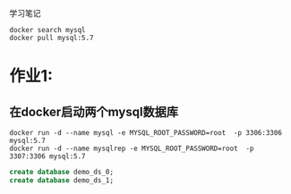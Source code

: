 学习笔记
```shell
docker search mysql
docker pull mysql:5.7
```

# 作业1:
## 在docker启动两个mysql数据库
```shell
docker run -d --name mysql -e MYSQL_ROOT_PASSWORD=root  -p 3306:3306 mysql:5.7
docker run -d --name mysqlrep -e MYSQL_ROOT_PASSWORD=root  -p 3307:3306 mysql:5.7
```
```sql
create database demo_ds_0;
create database demo_ds_1;
```